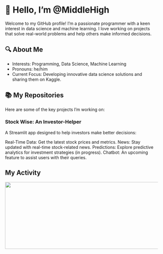 # 👋 Hello, I’m @MiddleHigh
Welcome to my GitHub profile! I’m a passionate programmer with a keen interest in data science and machine learning. I love working on projects that solve real-world problems and help others make informed decisions.

## 🔍 About Me
- Interests: Programming, Data Science, Machine Learning
- Pronouns: he/him
- Current Focus: Developing innovative data science solutions and sharing them on Kaggle.

## 📚 My Repositories
Here are some of the key projects I’m working on:

### Stock Wise: An Investor-Helper
A Streamlit app designed to help investors make better decisions:

Real-Time Data: Get the latest stock prices and metrics.
News: Stay updated with real-time stock-related news.
Predictions: Explore predictive analytics for investment strategies (in progress).
Chatbot: An upcoming feature to assist users with their queries.

## My Activity
<p align="center">
  <img width="800" height="220" src="https://streak-stats.demolab.com?user=coderconfused&theme=highcontrast&hide_border=true&border_radius=5&card_width=800">
</p>

<!---
CODERConfused/CODERConfused is a ✨ special ✨ repository because its `README.md` (this file) appears on your GitHub profile.
You can click the Preview link to take a look at your changes.
--->
